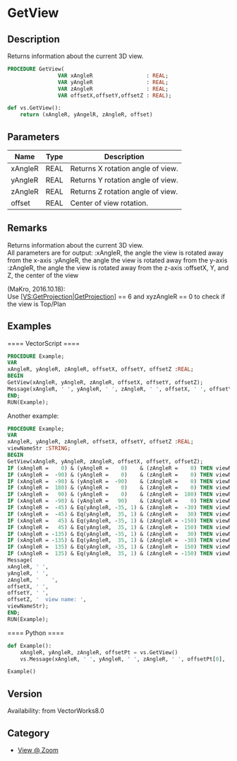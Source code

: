 # GetView

## Description
Returns information about the current 3D view.

```pascal
PROCEDURE GetView(
				VAR xAngleR                 : REAL;
				VAR yAngleR                 : REAL;
				VAR zAngleR                 : REAL;
				VAR offsetX,offsetY,offsetZ : REAL);
```

```python
def vs.GetView():
    return (xAngleR, yAngelR, zAngleR, offset)
```

## Parameters
|Name|Type|Description|
|---|---|---|
|xAngleR|REAL|Returns X rotation angle of view.|
|yAngleR|REAL|Returns Y rotation angle of view.|
|zAngleR|REAL|Returns Z rotation angle of view.|
|offset|REAL|Center of view rotation.|

## Remarks
Returns information about the current 3D view.<br />
All parameters are for output:
:xAngleR, the angle the view is rotated away from the x-axis
:yAngleR, the angle the view is rotated away from the y-axis
:zAngleR, the angle the view is rotated away from the z-axis
:offsetX, Y, and Z, the center of the view

(MaKro, 2016.10.18):<br />
Use [[VS:GetProjection|GetProjection]](ActLayer) == 6 and xyzAngleR == 0 to check if the view is Top/Plan

## Examples
==== VectorScript ====
```pascal
PROCEDURE Example;
VAR
xAngleR, yAngleR, zAngleR, offsetX, offsetY, offsetZ :REAL;
BEGIN
GetView(xAngleR, yAngleR, zAngleR, offsetX, offsetY, offsetZ);
Message(xAngleR, ' ', yAngleR, ' ', zAngleR, ' ', offsetX, ' ', offsetY, ' ', offsetZ);
END;
RUN(Example);
```
Another example:
```pascal
PROCEDURE Example;
VAR
xAngleR, yAngleR, zAngleR, offsetX, offsetY, offsetZ :REAL;
viewNameStr :STRING;
BEGIN
GetView(xAngleR, yAngleR, zAngleR, offsetX, offsetY, offsetZ);
IF (xAngleR =    0) & (yAngleR =    0)    & (zAngleR =    0) THEN viewNameStr := 'Top or Top/Plan'            ELSE
IF (xAngleR =  -90) & (yAngleR =    0)    & (zAngleR =    0) THEN viewNameStr := 'Front'                      ELSE
IF (xAngleR =  -90) & (yAngleR =  -90)    & (zAngleR =    0) THEN viewNameStr := 'Right'                      ELSE
IF (xAngleR =  180) & (yAngleR =    0)    & (zAngleR =    0) THEN viewNameStr := 'Bottom'                     ELSE
IF (xAngleR =   90) & (yAngleR =    0)    & (zAngleR =  180) THEN viewNameStr := 'Back'                       ELSE
IF (xAngleR =  -90) & (yAngleR =   90)    & (zAngleR =    0) THEN viewNameStr := 'Left'                       ELSE
IF (xAngleR =  -45) & Eq(yAngleR, -35, 1) & (zAngleR =  -30) THEN viewNameStr := 'Right Isometric'            ELSE
IF (xAngleR =  -45) & Eq(yAngleR,  35, 1) & (zAngleR =   30) THEN viewNameStr := 'Left Isometric'             ELSE
IF (xAngleR =   45) & Eq(yAngleR, -35, 1) & (zAngleR = -150) THEN viewNameStr := 'Right Rear Isometric'       ELSE
IF (xAngleR =   45) & Eq(yAngleR,  35, 1) & (zAngleR =  150) THEN viewNameStr := 'Left Rear Isometric'        ELSE
IF (xAngleR = -135) & Eq(yAngleR, -35, 1) & (zAngleR =   30) THEN viewNameStr := 'Lower Right Isometric'      ELSE
IF (xAngleR = -135) & Eq(yAngleR,  35, 1) & (zAngleR =  -30) THEN viewNameStr := 'Lower Left Isometric'       ELSE
IF (xAngleR =  135) & Eq(yAngleR, -35, 1) & (zAngleR =  150) THEN viewNameStr := 'Lower Right Rear Isometric' ELSE
IF (xAngleR =  135) & Eq(yAngleR,  35, 1) & (zAngleR = -150) THEN viewNameStr := 'Lower Left Rear Isometric';
Message(
xAngleR, ' ', 
yAngleR, ' ', 
zAngleR, '    ',
offsetX, ' ', 
offsetY, ' ', 
offsetZ, '  view name: ', 
viewNameStr);
END;
RUN(Example);
```
==== Python ====
```python
def Example():
	xAngleR, yAngleR, zAngleR, offsetPt = vs.GetView()
	vs.Message(xAngleR, ' ', yAngleR, ' ', zAngleR, ' ', offsetPt[0], ' ', offsetPt[1], ' ', offsetPt[2])

Example()
```

## Version
Availability: from VectorWorks8.0

## Category
* [View @ Zoom](../Categories/View%20-%20Zoom.md)
